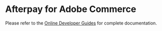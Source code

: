 # Afterpay for Adobe Commerce

Please refer to the [Online Developer Guides](https://developers.afterpay.com/docs/api/platforms%2Fadobe-commerce) for complete documentation.
